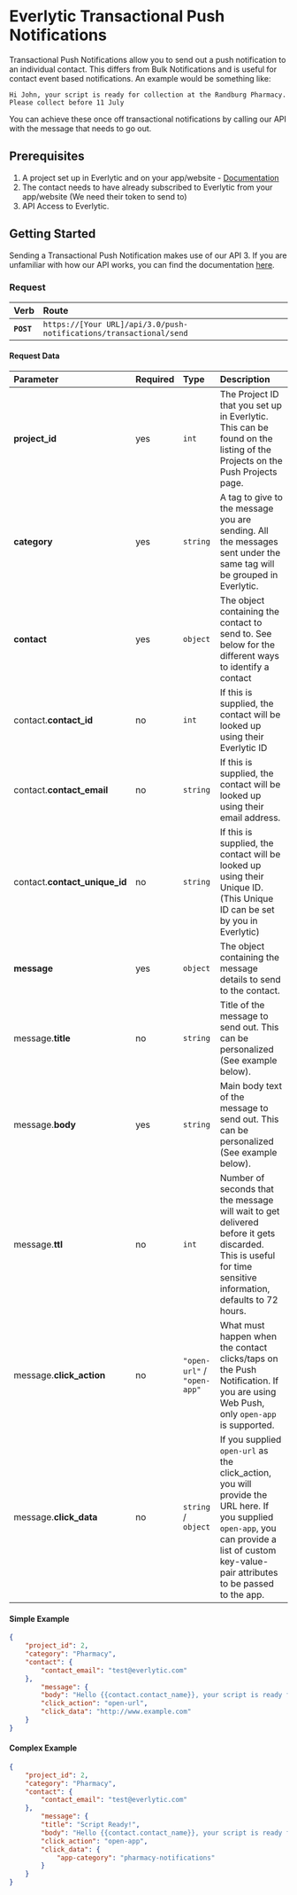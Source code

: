 # Everlytic Transactional Push Notifications

Transactional Push Notifications allow you to send out a push notification to an individual contact. This differs from Bulk Notifications and is useful for contact event based notifications. An example would be something like:  

```Hi John, your script is ready for collection at the Randburg Pharmacy. Please collect before 11 July```

You can achieve these once off transactional notifications by calling our API with the message that needs to go out.

## Prerequisites
1. A project set up in Everlytic and on your app/website - [Documentation](./index.html)
1. The contact needs to have already subscribed to Everlytic from your app/website (We need their token to send to)
1. API Access to Everlytic.

## Getting Started
Sending a Transactional Push Notification makes use of our API 3. If you are unfamiliar with how our API works, you can find the documentation [here](http://help.senderguide.com/api-documentation/the-api-endpoints/the-rest-api/).

### Request
| Verb       | Route                                                              |
|:-----------|:-------------------------------------------------------------------|
| **`POST`** | `https://[Your URL]/api/3.0/push-notifications/transactional/send` |

#### Request Data
| Parameter                     | Required | Type                        | Description                                                                                                                                                                                    |
|:------------------------------|:---------|:----------------------------|:-----------------------------------------------------------------------------------------------------------------------------------------------------------------------------------------------|
| **project_id**                | yes      | `int`                       | The Project ID that you set up in Everlytic. This can be found on the listing of the Projects on the Push Projects page.                                                                       |
| **category**                  | yes      | `string`                    | A tag to give to the message you are sending. All the messages sent under the same tag will be grouped in Everlytic.                                                                           |
| **contact**                   | yes      | `object`                    | The object containing the contact to send to. See below for the different ways to identify a contact                                                                                           |
| contact.**contact_id**        | no       | `int`                       | If this is supplied, the contact will be looked up using their Everlytic ID                                                                                                                    |
| contact.**contact_email**     | no       | `string`                    | If this is supplied, the contact will be looked up using their email address.                                                                                                                  |
| contact.**contact_unique_id** | no       | `string`                    | If this is supplied, the contact will be looked up using their Unique ID. (This Unique ID can be set by you in Everlytic)                                                                      |
| **message**                   | yes      | `object`                    | The object containing the message details to send to the contact.                                                                                                                              |
| message.**title**             | no       | `string`                    | Title of the message to send out. This can be personalized (See example below).                                                                                                                |
| message.**body**              | yes      | `string`                    | Main body text of the message to send out. This can be personalized (See example below).                                                                                                       |
| message.**ttl**               | no       | `int`                       | Number of seconds that the message will wait to get delivered before it gets discarded. This is useful for time sensitive information, defaults to 72 hours.                                   |
| message.**click_action**      | no       | `"open-url"` / `"open-app"` | What must happen when the contact clicks/taps on the Push Notification. If you are using Web Push, only `open-app` is supported.                                                               |
| message.**click_data**        | no       | `string` / `object`         | If you supplied `open-url` as the click_action, you will provide the URL here. If you supplied `open-app`, you can provide a list of custom key-value-pair attributes to be passed to the app. |

#### Simple Example
```json
{
    "project_id": 2,
    "category": "Pharmacy",
    "contact": {
        "contact_email": "test@everlytic.com"
    },
        "message": {
        "body": "Hello {{contact.contact_name}}, your script is ready for collection at Randburg Pharmacy",
        "click_action": "open-url",
        "click_data": "http://www.example.com"
    }
}
```

#### Complex Example
```json
{
    "project_id": 2,
    "category": "Pharmacy",
    "contact": {
        "contact_email": "test@everlytic.com"
    },
        "message": {
        "title": "Script Ready!",
        "body": "Hello {{contact.contact_name}}, your script is ready for collection at Randburg Pharmacy",
        "click_action": "open-app",
        "click_data": {
            "app-category": "pharmacy-notifications"
        }
    }
}
```